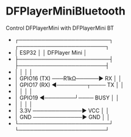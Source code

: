 # DFPlayerMiniBluetooth
Control DFPlayerMini with DFPlayerMini BT

  
  * ┌────────────────────────┐          ┌───────────────────────┐  
  * │        ESP32               │          │     DFPlayer Mini     │
  * ├────────────────────────┤          ├───────────────────────┤  
  * │                        │          │                       │  
  * │      GPIO16 (TX)  ───R1kΩ──────▶  RX  │                       │ 
  * │      GPIO17 (RX)  ◀────────┬────  TX  │                       │
  * │                        │          │                       │  
  * │      GPIO19       ◀────────┘──── BUSY │                       │
  * │                        │          │                       │  
  * │      3.3V        ─────────────▶  VCC  │                       │
  * │      GND         ─────────────▶  GND  │                       │
  * └────────────────────────┘          └───────────────────────┘  
